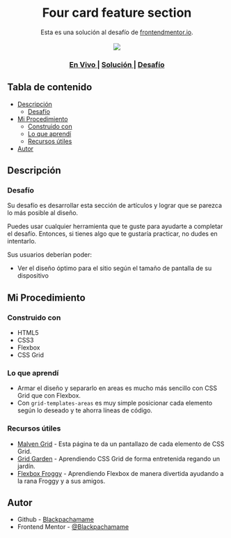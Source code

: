 <h1 align="center">Four card feature section</h1>

<div align="center">
   Esta es una solución al desafío de <a href="www.frontendmentor.io/">frontendmentor.io</a>.
</div>
<br>
<div align="center">
<img src="design/desktop-preview.jpg"></img>
  <h3>
    <a href="https://blackpachamame.github.io/desafíos-frontendmentor/four-card-feature-section/">
      En Vivo
    </a>
    <span> | </span>
    <a href="https://www.frontendmentor.io/solutions/usando-css-grid-por-primera-vez-rkodO5eU9">
      Solución
    </a>
   <span> | </span>
    <a href="https://www.frontendmentor.io/challenges/four-card-feature-section-weK1eFYK">
      Desafío
    </a>
  </h3>
</div>

## Tabla de contenido

- [Descripción](#descripción)
  - [Desafío](#desafío)
- [Mi Procedimiento](#mi-procedimiento)
  - [Construido con](#construido-con)
  - [Lo que aprendí](#lo-que-aprendí)
  - [Recursos útiles](#recursos-útiles)
- [Autor](#autor)

## Descripción

### Desafío

Su desafío es desarrollar esta sección de artículos y lograr que se parezca lo más posible al diseño.

Puedes usar cualquier herramienta que te guste para ayudarte a completar el desafío. Entonces, si tienes algo que te gustaría practicar, no dudes en intentarlo.

Sus usuarios deberían poder:

- Ver el diseño óptimo para el sitio según el tamaño de pantalla de su dispositivo

## Mi Procedimiento

### Construido con

- HTML5
- CSS3
- Flexbox
- CSS Grid

### Lo que aprendí

- Armar el diseño y separarlo en areas es mucho más sencillo con CSS Grid que con Flexbox.
- Con `grid-templates-areas` es muy simple posicionar cada elemento según lo deseado y te ahorra líneas de código.

### Recursos útiles

- [Malven Grid](https://grid.malven.co) - Esta página te da un pantallazo de cada elemento de CSS Grid.
- [Grid Garden](https://cssgridgarden.com/#es) - Aprendiendo CSS Grid de forma entretenida regando un jardín.
- [Flexbox Froggy](https://flexboxfroggy.com/#es) - Aprendiendo Flexbox de manera divertida ayudando a la rana Froggy y a sus amigos.

## Autor

- Github - [Blackpachamame](https://github.com/Blackpachamame)
- Frontend Mentor - [@Blackpachamame](https://www.frontendmentor.io/profile/Blackpachamame)
